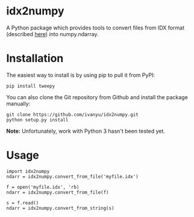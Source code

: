 idx2numpy
=========

A Python package which provides tools to convert files from IDX format
(described [here](http://yann.lecun.com/exdb/mnist/)) into numpy.ndarray.

Installation
============

The easiest way to install is by using pip to pull it from PyPI:

    pip install tweepy

You can also clone the Git repository from Github and install 
the package manually:

    git clone https://github.com/ivanyu/idx2numpy.git
    python setup.py install

**Note:** Unfortunately, work with Python 3 hasn't been tested yet.

Usage
=====

    import idx2numpy
    ndarr = idx2numpy.convert_from_file('myfile.idx')
    
    f = open('myfile.idx', 'rb)
    ndarr = idx2numpy.convert_from_file(f)
    
    s = f.read()
    ndarr = idx2numpy.convert_from_string(s)
